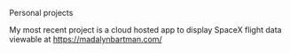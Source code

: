 Personal projects

My most recent project is a cloud hosted app to display SpaceX flight data viewable at https://madalynbartman.com/
